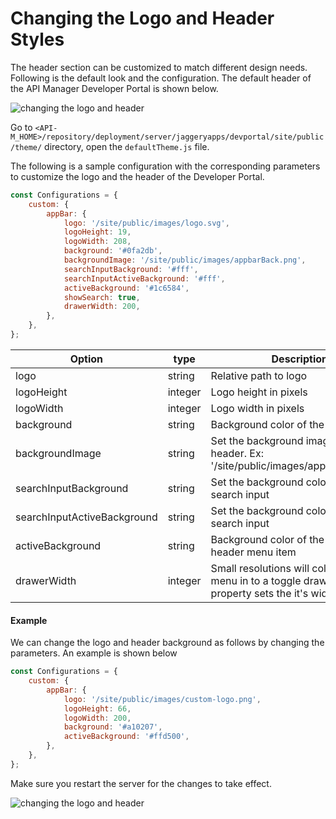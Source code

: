# Changing the Logo and Header Styles

The header section can be customized to match different design needs. Following is the default look and the configuration. The default header of the API Manager Developer Portal is shown below.

 ![changing the logo and header]({{base_path}}/assets/img/learn/changing-the-logo-and-header1.png)

Go to  `<API-M_HOME>/repository/deployment/server/jaggeryapps/devportal/site/public/theme/` directory, open the `defaultTheme.js` file.

The following is a sample configuration with the corresponding parameters to customize the logo and the header of the Developer Portal.

```js
const Configurations = {
    custom: {
        appBar: {
            logo: '/site/public/images/logo.svg',
            logoHeight: 19,
            logoWidth: 208,
            background: '#0fa2db',
            backgroundImage: '/site/public/images/appbarBack.png',
            searchInputBackground: '#fff',
            searchInputActiveBackground: '#fff',
            activeBackground: '#1c6584',
            showSearch: true,
            drawerWidth: 200,
        },
    },
};
```
| Option | type | Description |
| ------ | -- | ----------- |
| logo | string | Relative path to logo |
| logoHeight | integer | Logo height in pixels |
| logoWidth | integer | Logo width in pixels |
| background | string | Background color of the header |
| backgroundImage | string | Set the background image to the header. Ex: '/site/public/images/appbarBack.png' |
| searchInputBackground | string | Set the background color for the search input |
| searchInputActiveBackground | string | Set the background color for the search input |
| activeBackground | string | Background color of the selected header menu item |
| drawerWidth | integer | Small resolutions will collopse the top menu in to a toggle drawer. This property sets the it's width in pixels |

#### Example

We can change the logo and header background as follows by changing the parameters. An example is shown below

```js
const Configurations = {
    custom: {
        appBar: {
            logo: '/site/public/images/custom-logo.png',
            logoHeight: 66,
            logoWidth: 200,
            background: '#a10207',
            activeBackground: '#ffd500',
        },
    },
};
```
Make sure you restart the server for the changes to take effect. 

  ![changing the logo and header]({{base_path}}/assets/img/learn/changing-the-logo-and-header3.png) 
